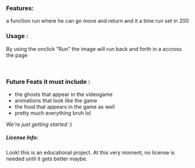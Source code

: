 
 <h3> Features: </h3>
 <p> a function run where he can go move and return and it a time run set in 200 </p>
 
 <h3> Usage : </h3>
 <p> By using the onclick "Run" the image will run back and forth in a accross the page </p>
 </br> 
 
 <h3>Future Feats it must include :</h3>
 <ul>
  <li> the ghosts that appear in the videogame </li>
  <li> animations that look like the game </li>
  <li> the food that appears in the game as well </li>
  <li> pretty much everything bruh lol</li>
  </ul>
  
  <p> <em>We're just getting started</em> :) </p>
  
  <h5> License Info: </h5> 
  <p> Look! this is an educational project. At this very moment, no license is needed until it gets better maybe. </p>

